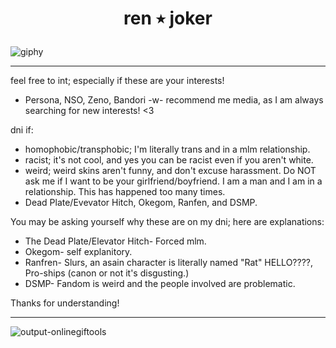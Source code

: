 # **<p align="center">ren ٭ joker<p align="center">**

![giphy](https://github.com/renaster/renaster/assets/163688658/9980633d-40d1-4b80-be57-45540b8f759f)

-----


feel free to int; especially if these are your interests!
- Persona, NSO, Zeno, Bandori -w-
recommend me media, as I am always searching for new interests! <3

dni if:
- homophobic/transphobic; I'm literally trans and in a mlm relationship.
- racist; it's not cool, and yes you can be racist even if you aren't white.
- weird; weird skins aren't funny, and don't excuse harassment. Do NOT ask me if I want to be your girlfriend/boyfriend. I am a man and I am in a relationship. This has happened too many times.
- Dead Plate/Evevator Hitch, Okegom, Ranfen, and DSMP.

You may be asking yourself why these are on my dni; here are explanations:
- The Dead Plate/Elevator Hitch- Forced mlm.
- Okegom- self explanitory.
- Ranfren- Slurs, an asain character is literally named "Rat" HELLO????, Pro-ships (canon or not it's disgusting.)
- DSMP- Fandom is weird and the people involved are problematic.

Thanks for understanding!

-----

![output-onlinegiftools](https://github.com/renaster/renaster/assets/163688658/4cd8ed41-f692-41b5-9d51-0c9eef32586c)
